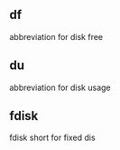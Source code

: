 df 
---
abbreviation for disk free 

du
---
abbreviation for disk usage

fdisk
---
fdisk short for fixed dis